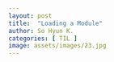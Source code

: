 ```yaml
---
layout: post
title:  "Loading a Module"
author: So Hyun K.
categories: [ TIL ]
image: assets/images/23.jpg
---
```


